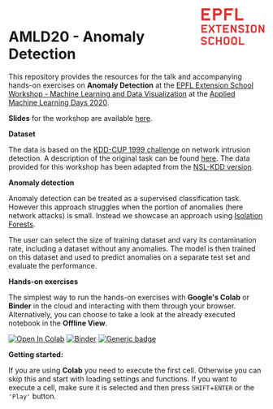 <img src="static/EXTS_Logo.png" width="125px" align="right">

# AMLD20 - Anomaly Detection

This repository provides the resources for the talk and accompanying hands-on exercises on **Anomaly Detection** at the [EPFL Extension School Workshop - Machine Learning and Data Visualization](https://appliedmldays.org/workshops/epfl-extension-school-workshop-machine-learning-and-data-visualization) at the [Applied Machine Learning Days 2020](https://appliedmldays.org/).

**Slides** for the workshop are available [here](https://docs.google.com/presentation/d/1Jg9rO_3dXwKzJyDOr2ley8Is5oWKE6D_aJJlJrpw0mw/present?usp=sharing).




**Dataset**

The data is based on the [KDD-CUP 1999 challenge](http://kdd.ics.uci.edu/databases/kddcup99/kddcup99.html) on network intrusion detection. A description of the original task can be found [here](http://kdd.ics.uci.edu/databases/kddcup99/task.html). The data provided for this workshop has been adapted from the [NSL-KDD version](https://www.kaggle.com/hassan06/nslkdd).

**Anomaly detection**

Anomaly detection can be treated as a supervised classification task. However this approach struggles when the portion of anomalies (here network attacks) is small. Instead we showcase an approach using [Isolation Forests](https://www.youtube.com/watch?v=RyFQXQf4w4w). 

The user can select the size of training dataset and vary its contamination rate, including a dataset without any anomalies. The model is then trained on this dataset and used to predict anomalies on a separate test set and evaluate the performance.

**Hands-on exercises**

The simplest way to run the hands-on exercises with **Google's Colab** or **Binder** in the cloud and interacting with them through your browser. Alternatively, you can choose to take a look at the already executed notebook in the **Offline View**.

[![Open In Colab](https://colab.research.google.com/assets/colab-badge.svg)](https://colab.research.google.com/github/epfl-exts/amld20-anomaly-detection/blob/master/AMLD20_anomalies_detection_view.ipynb) [![Binder](https://mybinder.org/badge_logo.svg)](https://mybinder.org/v2/gh/epfl-exts/amld20-anomaly-detection/master?filepath=AMLD20_anomalies_detection.ipynb)
[![Generic badge](https://img.shields.io/badge/Offline_View-Open-Blue.svg)](https://nbviewer.jupyter.org/github/epfl-exts/amld20-anomaly-detection/blob/master/static/AMLD20_anomalies_detection_view.ipynb)

**Getting started:** 

If you are using **Colab** you need to execute the first cell. Otherwise you can skip this and start with loading settings and functions. If you want to execute a cell, make sure it is selected and then press `SHIFT`+`ENTER` or the `'Play'` button.